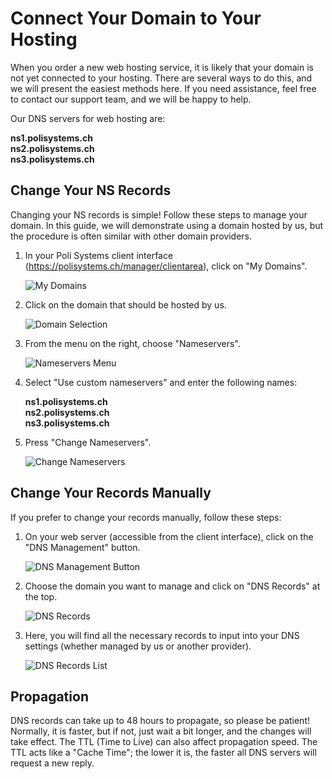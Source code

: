 # Connect Your Domain to Your Hosting

When you order a new web hosting service, it is likely that your domain is not yet connected to your hosting. There are several ways to do this, and we will present the easiest methods here. If you need assistance, feel free to contact our support team, and we will be happy to help.

Our DNS servers for web hosting are:

**ns1.polisystems.ch**  
**ns2.polisystems.ch**  
**ns3.polisystems.ch**  

## Change Your NS Records

Changing your NS records is simple! Follow these steps to manage your domain. In this guide, we will demonstrate using a domain hosted by us, but the procedure is often similar with other domain providers.

1. In your Poli Systems client interface (https://polisystems.ch/manager/clientarea), click on "My Domains".

   ![My Domains](https://i.imgur.com/puIRfDm.png)

2. Click on the domain that should be hosted by us.

   ![Domain Selection](https://i.imgur.com/CgAtbew.png)

3. From the menu on the right, choose "Nameservers".

   ![Nameservers Menu](https://i.imgur.com/IbEn945.png)

4. Select "Use custom nameservers" and enter the following names:

   **ns1.polisystems.ch**  
   **ns2.polisystems.ch**  
   **ns3.polisystems.ch**  

5. Press "Change Nameservers".

   ![Change Nameservers](https://i.imgur.com/BhlmnPh.png)

## Change Your Records Manually

If you prefer to change your records manually, follow these steps:

1. On your web server (accessible from the client interface), click on the "DNS Management" button.

   ![DNS Management Button](https://i.imgur.com/hKHqkbZ.png)

2. Choose the domain you want to manage and click on "DNS Records" at the top.

   ![DNS Records](https://i.imgur.com/RMdEzFF.png)

3. Here, you will find all the necessary records to input into your DNS settings (whether managed by us or another provider).

   ![DNS Records List](https://i.imgur.com/FXQbLZI.png)

## Propagation

DNS records can take up to 48 hours to propagate, so please be patient! Normally, it is faster, but if not, just wait a bit longer, and the changes will take effect. The TTL (Time to Live) can also affect propagation speed. The TTL acts like a "Cache Time"; the lower it is, the faster all DNS servers will request a new reply.